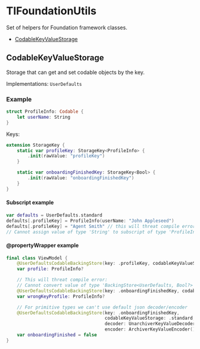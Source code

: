 # TIFoundationUtils

Set of helpers for Foundation framework classes.

* [CodableKeyValueStorage](#codablekeyvaluestorage)

## CodableKeyValueStorage

Storage that can get and set codable objects by the key.

Implementations: `UserDefaults`

### Example

```swift
struct ProfileInfo: Codable {
    let userName: String
}
```

Keys:

```swift
extension StorageKey {
    static var profileKey: StorageKey<ProfileInfo> {
        .init(rawValue: "profileKey")
    }

    static var onboardingFinishedKey: StorageKey<Bool> {
        .init(rawValue: "onboardingFinishedKey")
    }
}
```

#### Subscript example

```swift
var defaults = UserDefaults.standard
defaults[.profileKey] = ProfileInfo(userName: "John Appleseed")
defaults[.profileKey] = "Agent Smith" // this will threat compile error:
// Cannot assign value of type 'String' to subscript of type 'ProfileInfo'
```
#### @propertyWrapper example

```swift
final class ViewModel {
    @UserDefaultsCodableBackingStore(key: .profileKey, codableKeyValueStorage: .standard)
    var profile: ProfileInfo?

    // This will threat compile error:
    // Cannot convert value of type 'BackingStore<UserDefaults, Bool?>' to specified type 'ProfileInfo?'
    @UserDefaultsCodableBackingStore(key: .onboardingFinishedKey, codableKeyValueStorage: .standard)
    var wrongKeyProfile: ProfileInfo?

    // For primitive types we can't use default json decoder/encoder
    @UserDefaultsCodableBackingStore(key: .onboardingFinishedKey,
                                     codableKeyValueStorage: .standard,
                                     decoder: UnarchiverKeyValueDecoder(),
                                     encoder: ArchiverKeyValueEncoder())
    var onboardingFinished = false
}
```
